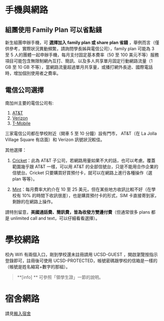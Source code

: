# 手機與網路

## 組團使用 Family Plan 可以省點錢
新生組團申辦手機，可 **選擇加入 family plan 或 share plan 省錢** ，舉例而言（僅供參考，實際狀況異動頻繁，請詢問學長姊與電信公司），family plan 可能為 3 至 5 人的團體一起申辦手機，每月支付固定基本費率（50 至 100 美元不等）服務項目可能包含無限制網內互打、簡訊、以及多人共享單月固定行動網路流量（1 GB 至 10 GB 不等），當網路流量超過單月共享量，或播打網外長途、國際電話時，增加個別使用者之費率。

## 電信公司選擇

南加州主要的電信公司有:
1. [AT&T](https://www.att.com/plans/wireless/)
2. [Verizon](https://www.verizon.com/plans/)
3. [T-Mobile](https://www.t-mobile.com/cell-phone-plans)

三家電信公司都在學校附近（開車 5 至 10 分鐘）設有門市， AT&T（在 La Jolla Village Square 有店面）和 Verizon 訊號狀況較佳。

其他選擇：
1. [Cricket](https://www.cricketwireless.com/)：此為 AT&T 子公司，若網路用量如果不大的話，也可以考慮。覆蓋範圍幾乎跟 AT&T 一樣，可以用 AT&T 的全部信號台，只是不能用合作企業的信號台。Cricket 只要購買好買預付卡，就可以在網路上進行各種操作（選 plan 等等）。

2. [Mint](https://www.mintmobile.com/)：每月費率大約介在 10 至 25 美元，但在某些地方收訊比較不好（在學校有 10% 的時間下收訊很差），也是購買預付卡的形式，SIM 卡直接寄到家，剩餘的在網路上操作。


請特別留意，**美國通話費、簡訊費，皆為收發方雙邊付費**（但通常很多 plans 都是 unlimited call and text，可以仔細看看選擇）。

# 學校網路

校內 Wifi 有兩個入口，剛到學校還未註冊請用 UCSD-GUEST ，開啟瀏覽按指示登錄即可，註冊後可使用 UCSD-PROTECTED，帳號密碼跟學校的信箱是一樣的（帳號是姓名縮寫+數字的那組）。
> **[info] **
> 可參照「領學生證」一節的說明。


# 宿舍網路
請見[搬入宿舍](/5_到美應辦手續/搬入宿舍.md)

